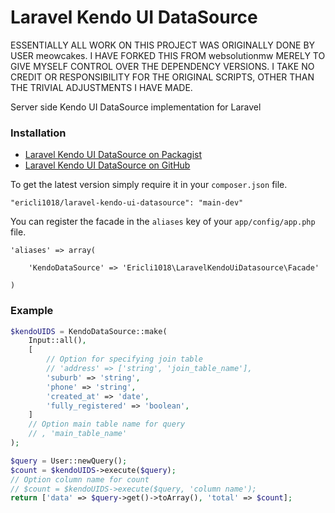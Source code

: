 Laravel Kendo UI DataSource
===========================

ESSENTIALLY ALL WORK ON THIS PROJECT WAS ORIGINALLY DONE BY USER meowcakes.  I HAVE FORKED THIS FROM websolutionmw MERELY TO GIVE MYSELF CONTROL OVER THE DEPENDENCY VERSIONS.  I TAKE NO CREDIT OR RESPONSIBILITY FOR THE ORIGINAL SCRIPTS, OTHER THAN THE TRIVIAL ADJUSTMENTS I HAVE MADE.

Server side Kendo UI DataSource implementation for Laravel

### Installation

- [Laravel Kendo UI DataSource on Packagist](https://packagist.org/packages/ericli1018/laravel-kendo-ui-datasource)
- [Laravel Kendo UI DataSource on GitHub](https://github.com/ericli1018/laravel-kendo-ui-datasource)

To get the latest version simply require it in your `composer.json` file.

~~~
"ericli1018/laravel-kendo-ui-datasource": "main-dev"
~~~

You can register the facade in the `aliases` key of your `app/config/app.php` file.

~~~
'aliases' => array(

    'KendoDataSource' => 'Ericli1018\LaravelKendoUiDatasource\Facade'

)
~~~

### Example

```php
$kendoUIDS = KendoDataSource::make(
	Input::all(),
	[
		// Option for specifying join table 
		// 'address' => ['string', 'join_table_name'],
		'suburb' => 'string',
		'phone' => 'string',
		'created_at' => 'date',
		'fully_registered' => 'boolean',
	]
	// Option main table name for query
	// , 'main_table_name'
);

$query = User::newQuery();
$count = $kendoUIDS->execute($query);
// Option column name for count
// $count = $kendoUIDS->execute($query, 'column name');
return ['data' => $query->get()->toArray(), 'total' => $count];
```
